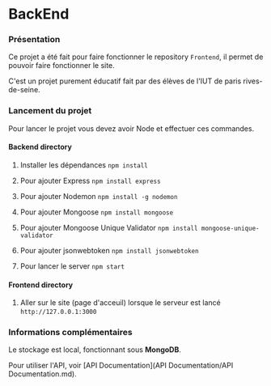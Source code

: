 # BackEnd

### Présentation 

Ce projet a été fait pour faire fonctionner le repository `Frontend`, il permet de pouvoir faire fonctionner le site.

C'est un projet purement éducatif fait par des élèves de l'IUT de paris rives-de-seine.

### Lancement du projet
Pour lancer le projet vous devez avoir Node et effectuer ces commandes.

#### Backend directory
1. Installer les dépendances
   `npm install`
   
2. Pour ajouter Express
   `npm install express`
   
3. Pour ajouter Nodemon
   `npm install -g nodemon`

4. Pour ajouter Mongoose
   `npm install mongoose`

5. Pour ajouter Mongoose Unique Validator
   `npm install mongoose-unique-validator`

6. Pour ajouter jsonwebtoken
   `npm install jsonwebtoken`
   
7. Pour lancer le server
   `npm start`

#### Frontend directory
1. Aller sur le site (page d'acceuil) lorsque le serveur est lancé
   `http://127.0.0.1:3000`

### Informations complémentaires

Le stockage est local, fonctionnant sous **MongoDB**.

Pour utiliser l'API, voir [API Documentation](API Documentation/API Documentation.md).
